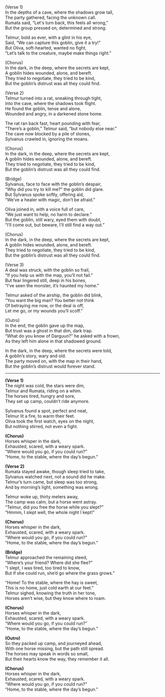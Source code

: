 (Verse 1)  
In the depths of a cave, where the shadows grow tall,  
The party gathered, facing the unknown call.  
Rumata said, “Let's turn back, this feels all wrong,”  
But the group pressed on, determined and strong.  

Telmur, bold as ever, with a glint in his eye,  
Said, “We can capture this goblin, give it a try!”  
But Oliva, soft-hearted, wanted no fight,  
“Let’s talk to the creature, maybe make things right.”  

(Chorus)  
In the dark, in the deep, where the secrets are kept,  
A goblin hides wounded, alone, and bereft.  
They tried to negotiate, they tried to be kind,  
But the goblin’s distrust was all they could find.  

(Verse 2)  
Telmur turned into a rat, sneaking through tight,  
Into the cave, where the shadows took flight.  
He found the goblin, tense and alone,  
Wounded and angry, in a darkened stone home.  

The rat ran back fast, heart pounding with fear,  
“There’s a goblin,” Telmur said, “but nobody else near.”  
The cave now blocked by a pile of stones,  
Sylvanus crawled in, ignoring the moans.  

(Chorus)  
In the dark, in the deep, where the secrets are kept,  
A goblin hides wounded, alone, and bereft.  
They tried to negotiate, they tried to be kind,  
But the goblin’s distrust was all they could find.  

(Bridge)  
Sylvanus, face to face with the goblin’s despair,  
“Why did you try to kill me?” the goblin did glare.  
But Sylvanus spoke softly, offering aid,  
“We’ve a healer with magic, don’t be afraid.”  

Oliva joined in, with a voice full of care,  
“We just want to help, no harm to declare.”  
But the goblin, still wary, eyed them with doubt,  
“I’ll come out, but beware, I’ll still find a way out.”  

(Chorus)  
In the dark, in the deep, where the secrets are kept,  
A goblin hides wounded, alone, and bereft.  
They tried to negotiate, they tried to be kind,  
But the goblin’s distrust was all they could find.  

(Verse 3)  
A deal was struck, with the goblin so frail,  
“If you help us with the map, you’ll not fail.”  
But fear lingered still, deep in his bones,  
“I’ve seen the monster, it’s haunted my home.”  

Telmur asked of the airship, the goblin did blink,  
“You want the big man? You better not think  
Of betraying me now, or the deal is off,  
Let me go, or my wounds you’ll scoff.”  

(Outro)  
In the end, the goblin gave up the map,  
But trust was a ghost in that dim, dark trap.  
“What do you know of Darguun?” he asked with a frown,  
As they left him alone in that shadowed ground.  

In the dark, in the deep, where the secrets were told,  
A goblin’s story, wary and old.  
The party moved on, with the map in their hand,  
But the goblin’s distrust would forever stand.


---------


**(Verse 1)**  
The night was cold, the stars were dim,  
Telmur and Rumata, riding on a whim.  
The horses tired, hungry and sore,  
They set up camp, couldn’t ride anymore.  

Sylvanus found a spot, perfect and neat,  
Telmur lit a fire, to warm their feet.  
Oliva took the first watch, eyes on the night,  
But nothing stirred, not even a fight.  

**(Chorus)**  
Horses whisper in the dark,  
Exhausted, scared, with a weary spark.  
“Where would you go, if you could run?”  
“Home, to the stable, where the day’s begun.”  

**(Verse 2)**  
Rumata stayed awake, though sleep tried to take,  
Sylvanus watched next, not a sound did he make.  
Telmur’s turn came, but sleep was too strong,  
And by morning’s light, something was wrong.  

Telmur woke up, thirty meters away,  
The camp was calm, but a horse went astray.  
“Telmur, did you free the horse while you slept?”  
“Hmmm, I slept well, the whole night I kept!”  

**(Chorus)**  
Horses whisper in the dark,  
Exhausted, scared, with a weary spark.  
“Where would you go, if you could run?”  
“Home, to the stable, where the day’s begun.”  

**(Bridge)**  
Telmur approached the remaining steed,  
“Where’s your friend? Where did she flee?”  
“I slept, I was tired, too tired to know,  
But if she could run, she’d go where the grass grows.”  

“Home! To the stable, where the hay is sweet,  
This is no home, just cold earth at our feet.”  
Telmur sighed, knowing the truth in her tone,  
Horses aren’t wise, but they know where to roam.  

**(Chorus)**  
Horses whisper in the dark,  
Exhausted, scared, with a weary spark.  
“Where would you go, if you could run?”  
“Home, to the stable, where the day’s begun.”  

**(Outro)**  
So they packed up camp, and journeyed ahead,  
With one horse missing, but the path still spread.  
The horses may speak in words so small,  
But their hearts know the way, they remember it all.  

**(Chorus)**  
Horses whisper in the dark,  
Exhausted, scared, with a weary spark.  
“Where would you go, if you could run?”  
“Home, to the stable, where the day’s begun.”
